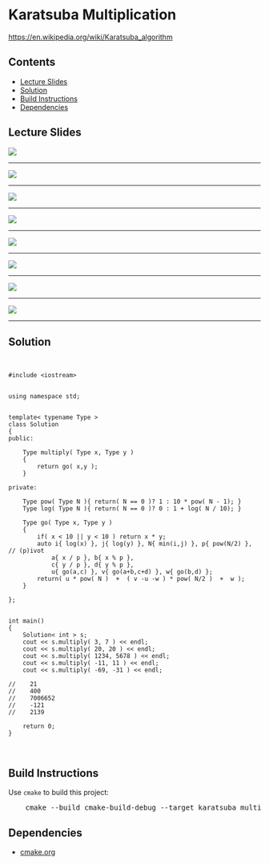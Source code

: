 <h1 id="karatsuba_multiplication">Karatsuba Multiplication</h1>
<a href="https://en.wikipedia.org/wiki/Karatsuba_algorithm">https://en.wikipedia.org/wiki/Karatsuba_algorithm</a>
<h2>Contents</h2>
<ul>
  <li>
      <a href="#slides">Lecture Slides</a>
  </li>
  <li>
    <a href="#solution">Solution</a>
  </li>
  <li>
    <a href="#build">Build Instructions</a>
  </li>
  <li>
    <a href="#dependencies">Dependencies</a>
  </li>
</ul>

<h2 id="slides">Lecture Slides</h2>
<img src="https://github.com/claytonjwong/Algorithms-Stanford/blob/master/course2/karatsuba_multiplication/documentation/mult_01.png" />
<hr/>
<img src="https://github.com/claytonjwong/Algorithms-Stanford/blob/master/course2/karatsuba_multiplication/documentation/mult_02.png" />
<hr/>
<img src="https://github.com/claytonjwong/Algorithms-Stanford/blob/master/course2/karatsuba_multiplication/documentation/mult_03.png" />
<hr/>
<img src="https://github.com/claytonjwong/Algorithms-Stanford/blob/master/course2/karatsuba_multiplication/documentation/mult_04.png" />
<hr/>
<img src="https://github.com/claytonjwong/Algorithms-Stanford/blob/master/course2/karatsuba_multiplication/documentation/mult_05.png" />
<hr/>
<img src="https://github.com/claytonjwong/Algorithms-Stanford/blob/master/course2/karatsuba_multiplication/documentation/mult_06.png" />
<hr/>
<img src="https://github.com/claytonjwong/Algorithms-Stanford/blob/master/course2/karatsuba_multiplication/documentation/mult_07.png" />
<hr/>
<img src="https://github.com/claytonjwong/Algorithms-Stanford/blob/master/course2/karatsuba_multiplication/documentation/mult_08.png" />
<hr/>

<h2 id="solution">Solution</h2>
<pre>

    #include <iostream>
    
    
    using namespace std;
    
    
    template< typename Type >
    class Solution
    {
    public:
    
        Type multiply( Type x, Type y )
        {
            return go( x,y );
        }
    
    private:
    
        Type pow( Type N ){ return( N == 0 )? 1 : 10 * pow( N - 1); }
        Type log( Type N ){ return( N == 0 )? 0 : 1 + log( N / 10); }
    
        Type go( Type x, Type y )
        {
            if( x < 10 || y < 10 ) return x * y;
            auto i{ log(x) }, j{ log(y) }, N{ min(i,j) }, p{ pow(N/2) }, // (p)ivot
                a{ x / p }, b{ x % p },
                c{ y / p }, d{ y % p },
                u{ go(a,c) }, v{ go(a+b,c+d) }, w{ go(b,d) };
            return( u * pow( N )  +  ( v -u -w ) * pow( N/2 )  +  w );
        }
    
    };
    
    
    int main()
    {
        Solution< int > s;
        cout << s.multiply( 3, 7 ) << endl;
        cout << s.multiply( 20, 20 ) << endl;
        cout << s.multiply( 1234, 5678 ) << endl;
        cout << s.multiply( -11, 11 ) << endl;
        cout << s.multiply( -69, -31 ) << endl;
    
    //    21
    //    400
    //    7006652
    //    -121
    //    2139
    
        return 0;
    }

</pre>

<h2 id="build">Build Instructions</h2>
<p>Use <code>cmake</code> to build this project:</p>

<pre>
    cmake --build cmake-build-debug --target karatsuba_multiplication -- -j 4
</pre>

<h2 id="dependencies">Dependencies</h2>
<ul>
  <li>
    <a href="https://cmake.org/">cmake.org</a>
  </li>
</ul>

</body>
</html>